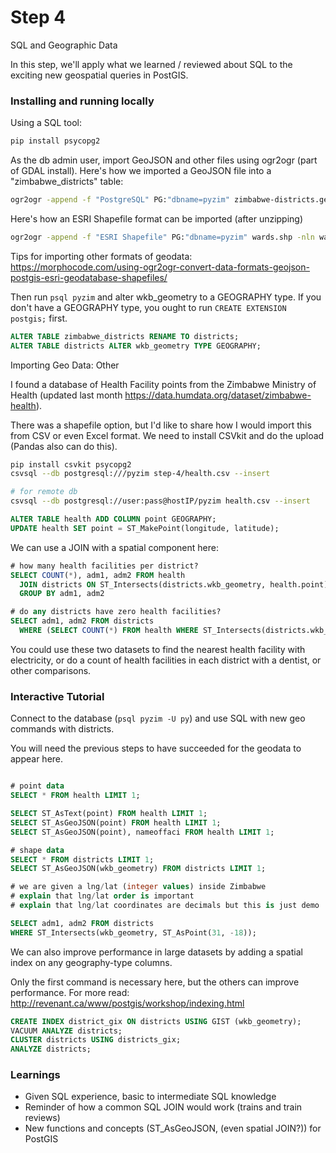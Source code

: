 # Step 4

SQL and Geographic Data

In this step, we'll apply what we learned / reviewed about SQL to the exciting new
geospatial queries in PostGIS.

### Installing and running locally

Using a SQL tool:

```bash
pip install psycopg2
```

As the db admin user, import GeoJSON and other files using ogr2ogr (part of GDAL install). Here's how we imported a GeoJSON file into a "zimbabwe_districts" table:

```bash
ogr2ogr -append -f "PostgreSQL" PG:"dbname=pyzim" zimbabwe-districts.geojson
```

Here's how an ESRI Shapefile format can be imported (after unzipping)

```bash
ogr2ogr -append -f "ESRI Shapefile" PG:"dbname=pyzim" wards.shp -nln wards
```

Tips for importing other formats of geodata:
https://morphocode.com/using-ogr2ogr-convert-data-formats-geojson-postgis-esri-geodatabase-shapefiles/

Then run ```psql pyzim``` and alter wkb_geometry to a GEOGRAPHY type. If you
don't have a GEOGRAPHY type, you ought to run ```CREATE EXTENSION postgis;``` first.

```sql
ALTER TABLE zimbabwe_districts RENAME TO districts;
ALTER TABLE districts ALTER wkb_geometry TYPE GEOGRAPHY;
```

Importing Geo Data: Other

I found a database of Health Facility points from the Zimbabwe Ministry of Health
(updated last month https://data.humdata.org/dataset/zimbabwe-health).

There was a shapefile option, but I'd like to share how I would import this from CSV or even Excel format. We need to install CSVkit and do the upload (Pandas also can do this).

```bash
pip install csvkit psycopg2
csvsql --db postgresql:///pyzim step-4/health.csv --insert

# for remote db
csvsql --db postgresql://user:pass@hostIP/pyzim health.csv --insert
```

```sql
ALTER TABLE health ADD COLUMN point GEOGRAPHY;
UPDATE health SET point = ST_MakePoint(longitude, latitude);
```

We can use a JOIN with a spatial component here:

```sql
# how many health facilities per district?
SELECT COUNT(*), adm1, adm2 FROM health
  JOIN districts ON ST_Intersects(districts.wkb_geometry, health.point)
  GROUP BY adm1, adm2

# do any districts have zero health facilities?
SELECT adm1, adm2 FROM districts
  WHERE (SELECT COUNT(*) FROM health WHERE ST_Intersects(districts.wkb_geometry, health.point)) = 0;
```

You could use these two datasets to find the nearest health facility with electricity,
or do a count of health facilities in each district with a dentist,
or other comparisons.

### Interactive Tutorial

Connect to the database (```psql pyzim -U py```) and use SQL with new geo commands
with districts.

You will need the previous steps to have succeeded for the geodata to appear here.

```sql

# point data
SELECT * FROM health LIMIT 1;

SELECT ST_AsText(point) FROM health LIMIT 1;
SELECT ST_AsGeoJSON(point) FROM health LIMIT 1;
SELECT ST_AsGeoJSON(point), nameoffaci FROM health LIMIT 1;

# shape data
SELECT * FROM districts LIMIT 1;
SELECT ST_AsGeoJSON(wkb_geometry) FROM districts LIMIT 1;

# we are given a lng/lat (integer values) inside Zimbabwe
# explain that lng/lat order is important
# explain that lng/lat coordinates are decimals but this is just demo

SELECT adm1, adm2 FROM districts
WHERE ST_Intersects(wkb_geometry, ST_AsPoint(31, -18));
```

We can also improve performance in large datasets by adding a spatial index on
any geography-type columns.

Only the first command is necessary here, but the others can improve performance.
For more read: http://revenant.ca/www/postgis/workshop/indexing.html

```sql
CREATE INDEX district_gix ON districts USING GIST (wkb_geometry);
VACUUM ANALYZE districts;
CLUSTER districts USING districts_gix;
ANALYZE districts;
```

### Learnings

- Given SQL experience, basic to intermediate SQL knowledge
- Reminder of how a common SQL JOIN would work (trains and train reviews)
- New functions and concepts (ST_AsGeoJSON, (even spatial JOIN?)) for PostGIS
